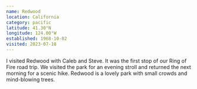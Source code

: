 ```yaml
---
name: Redwood
location: California
category: pacific
latitude: 41.30°N
longitude: 124.00°W
established: 1968-10-02
visited: 2023-07-18
---
```


I visited Redwood with Caleb and Steve. It was the first stop of our Ring of Fire road trip. We visited the park for an evening stroll and returned the next morning for a scenic hike. Redwood is a lovely park with small crowds and mind-blowing trees.
